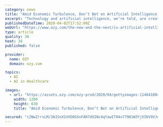 ```yaml
---
category: news
title: "Amid Economic Turbulence, Don’t Bet on Artificial Intelligence to Save Us"
excerpt: "Technology and artificial intelligence, we’re told, are creating a New Economy, where algorithms and robots do all our work for us, increasing productivity like never before. Go by the evidence, though, and the reality looks far different. For decades, U.S. productivity grew by about 3 percent a year. After 1970, it slowed to 1.5 percent a ..."
publishedDateTime: 2020-04-02T17:52:00Z
webUrl: "https://www.ozy.com/the-new-and-the-next/is-artificial-intelligence-the-next-dot-com-bubble/287616/"
type: article
quality: 38
heat: 38
published: false

provider:
  name: OZY
  domain: ozy.com

topics:
  - AI
  - AI in Healthcare

images:
  - url: "https://assets.ozy.com/ozy-prod/2020/04/gettyimages-1146418040.jpg?width=1200&height=630&fit=cover"
    width: 1200
    height: 630
    title: "Amid Economic Turbulence, Don’t Bet on Artificial Intelligence to Save Us"

secured: "c2NwZrrvLM/3A1SnX1VVOOSXvFAR7dXINc4qYawIT04v77901W3YjVIKV9VJdAwxFgycOtgBFofG3y6BI+NyDmNS5TCPlalfgQbFmZUShTpaUFGTlN9K2XpKK2DQyba0wYXPg4V65bKLQyvKA2xfErL/fxgW8rzdwjt9y0J2s6G5lpE2j8D3qVUzEuJMenDMZw9NrTKAAW7KFXde4dTvRn3mrNFbPePbo1BKDq33F8FOkm58PqyHxZX9Bo9M3MXfLkW2mhsdCEx7OV1jHsq8k5N3YrZxFd6h9p5LMXmLtLneb8ZOv3knEp5s3LktuWAV;/4ehFCaS5zrG2+ddmk52YA=="
---
```


